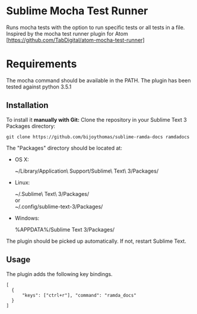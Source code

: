 Sublime Mocha Test Runner
=========================
Runs mocha tests with the option to run specific tests or all tests in a file.
Inspired by the mocha test runner plugin for Atom [https://github.com/TabDigital/atom-mocha-test-runner]

Requirements
============
The mocha command should be available in the PATH. The plugin has been tested against python 3.5.1

Installation
------------
To install it **manually with Git:** Clone the repository in your Sublime Text 3 Packages directory:

    git clone https://github.com/bijoythomas/sublime-ramda-docs ramdadocs


The "Packages" directory should be located at:

* OS X:

    ~/Library/Application\ Support/Sublime\ Text\ 3/Packages/

* Linux:

    ~/.Sublime\ Text\ 3/Packages/  
    or  
    ~/.config/sublime-text-3/Packages/

* Windows:

    %APPDATA%/Sublime Text 3/Packages/


The plugin should be picked up automatically. If not, restart Sublime Text.

Usage
-----

The plugin adds the following key bindings.

```
[
  {
      "keys": ["ctrl+r"], "command": "ramda_docs"
  }
]
```



